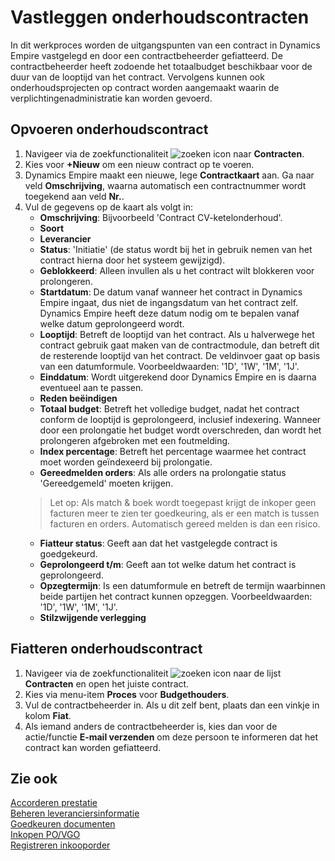 # Vastleggen onderhoudscontracten

In dit werkproces worden de uitgangspunten van een contract in Dynamics Empire vastgelegd en door een contractbeheerder gefiatteerd. De contractbeheerder heeft zodoende het totaalbudget beschikbaar voor de duur van de looptijd van het contract. Vervolgens kunnen ook onderhoudsprojecten op contract worden aangemaakt waarin de verplichtingenadministratie kan worden gevoerd.

## Opvoeren onderhoudscontract
 1. Navigeer via de zoekfunctionaliteit ![zoeken icon](/assets/images/zoeken.png "zoeken icon") naar **Contracten**.
 2. Kies voor **+Nieuw** om een nieuw contract op te voeren.
 3. Dynamics Empire maakt een nieuwe, lege **Contractkaart** aan. Ga naar veld **Omschrijving**, waarna automatisch een contractnummer wordt toegekend aan veld **Nr.**.
 4. Vul de gegevens op de kaart als volgt in:
	- **Omschrijving**: Bijvoorbeeld 'Contract CV-ketelonderhoud'.
	- **Soort**
	- **Leverancier**
	- **Status**: 'Initiatie' (de status wordt bij het in gebruik nemen van het contract hierna door het systeem gewijzigd).
	- **Geblokkeerd**: Alleen invullen als u het contract wilt blokkeren voor prolongeren.
	- **Startdatum**: De datum vanaf wanneer het contract in Dynamics Empire ingaat, dus niet de ingangsdatum van het contract zelf. Dynamics Empire heeft deze datum nodig om te bepalen vanaf welke datum geprolongeerd wordt.
	- **Looptijd**: Betreft de looptijd van het contract. Als u halverwege het contract gebruik gaat maken van de contractmodule, dan betreft dit de resterende looptijd van het contract. De veldinvoer gaat op basis van een datumformule. Voorbeeldwaarden: '1D', '1W', '1M', '1J'.
	- **Einddatum**: Wordt uitgerekend door Dynamics Empire en is daarna eventueel aan te passen.
	- **Reden beëindigen**
	- **Totaal budget**: Betreft het volledige budget, nadat het contract conform de looptijd is geprolongeerd, inclusief indexering. Wanneer door een prolongatie het budget wordt overschreden, dan wordt het prolongeren afgebroken met een foutmelding.
	- **Index percentage**: Betreft het percentage waarmee het contract moet worden geïndexeerd bij prolongatie.
	- **Gereedmelden orders**: Als alle orders na prolongatie status 'Gereedgemeld' moeten krijgen.  
	>Let op: Als match & boek wordt toegepast krijgt de inkoper geen facturen meer te zien ter goedkeuring, als er een match is tussen facturen en orders. Automatisch gereed melden is dan een risico.
	- **Fiatteur status**: Geeft aan dat het vastgelegde contract is goedgekeurd.
	- **Geprolongeerd t/m**: Geeft aan tot welke datum het contract is geprolongeerd.
	- **Opzegtermijn**: Is een datumformule en betreft de termijn waarbinnen beide partijen het contract kunnen opzeggen. Voorbeeldwaarden: '1D', '1W', '1M', '1J'.
	- **Stilzwijgende verlegging**

## Fiatteren onderhoudscontract

1. Navigeer via de zoekfunctionaliteit ![zoeken icon](/assets/images/zoeken.png "zoeken icon") naar de lijst **Contracten** en open het juiste contract.
2. Kies via menu-item **Proces** voor **Budgethouders**.
3. Vul de contractbeheerder in. Als u dit zelf bent, plaats dan een vinkje in kolom **Fiat**.
4. Als iemand anders de contractbeheerder is, kies dan voor de actie/functie **E-mail verzenden** om deze persoon te informeren dat het contract kan worden gefiatteerd.

## Zie ook

[Accorderen prestatie](../accorderen-prestatie/)  
[Beheren leveranciersinformatie](../beheren-leveranciersinformatie/)  
[Goedkeuren documenten](../goedkeuren-documenten/)  
[Inkopen PO/VGO](../inkopen-po-vgo/)  
[Registreren inkooporder](../registreren-inkooporder/)  

